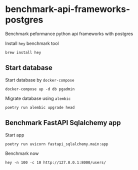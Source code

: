 # benchmark-api-frameworks-postgres
Benchmark peformance python api frameworks with postgres

Install `hey` benchmark tool

```shell script
brew install hey
```

## Start database
Start database by `docker-compose`

```shell script
docker-compose up -d db pgadmin
```

Migrate database using `alembic`

```shell script
poetry run alembic upgrade head
```

## Benchmark FastAPI Sqlalchemy app

Start app
```shell script
poetry run uvicorn fastapi_sqlalchemy.main:app
```

Benchmark now

```shell script
hey -n 100 -c 10 http://127.0.0.1:8000/users/
```
